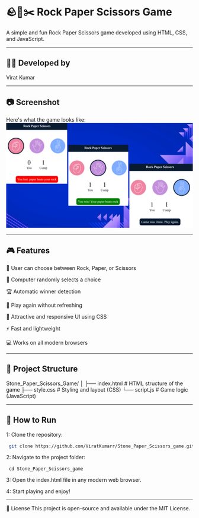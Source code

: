 # 🪨📄✂️ Rock Paper Scissors Game

A simple and fun Rock Paper Scissors game developed using HTML, CSS, and JavaScript.
- - -
## 👨‍💻 Developed by
Virat Kumar
- - -
## 📷 Screenshot
Here's what the game looks like:
![image alt](https://github.com/ViratKumarr/Stone_Paper_Scissors_game/blob/1c67d5792d8ecc7a5564cac8e3c0a31593ea63ab/rock_paper.png)

- - -
## 🎮 Features

🎯 User can choose between Rock, Paper, or Scissors

🤖 Computer randomly selects a choice

🏆 Automatic winner detection

🔁 Play again without refreshing

🎨 Attractive and responsive UI using CSS

⚡ Fast and lightweight

💻 Works on all modern browsers
- - -
## 📁 Project Structure

Stone_Paper_Scissors_Game/
│
├── index.html    # HTML structure of the game
├── style.css     # Styling and layout (CSS)
└── script.js     # Game logic (JavaScript)
- - -

## 🚀 How to Run
1: Clone the repository:
   ```bash
    git clone https://github.com/ViratKumarr/Stone_Paper_Scissors_game.git
   ```


2: Navigate to the project folder:
   ```
    cd Stone_Paper_Scissors_game
   ```

3: Open the index.html file in any modern web browser.

4: Start playing and enjoy!
- - -

📃 License
This project is open-source and available under the MIT License.
